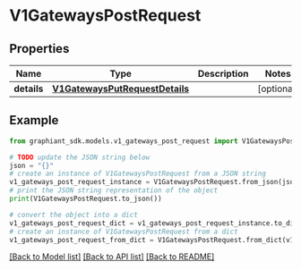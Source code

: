 # V1GatewaysPostRequest


## Properties

Name | Type | Description | Notes
------------ | ------------- | ------------- | -------------
**details** | [**V1GatewaysPutRequestDetails**](V1GatewaysPutRequestDetails.md) |  | [optional] 

## Example

```python
from graphiant_sdk.models.v1_gateways_post_request import V1GatewaysPostRequest

# TODO update the JSON string below
json = "{}"
# create an instance of V1GatewaysPostRequest from a JSON string
v1_gateways_post_request_instance = V1GatewaysPostRequest.from_json(json)
# print the JSON string representation of the object
print(V1GatewaysPostRequest.to_json())

# convert the object into a dict
v1_gateways_post_request_dict = v1_gateways_post_request_instance.to_dict()
# create an instance of V1GatewaysPostRequest from a dict
v1_gateways_post_request_from_dict = V1GatewaysPostRequest.from_dict(v1_gateways_post_request_dict)
```
[[Back to Model list]](../README.md#documentation-for-models) [[Back to API list]](../README.md#documentation-for-api-endpoints) [[Back to README]](../README.md)


